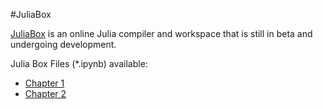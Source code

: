 #JuliaBox

[JuliaBox](https://juliabox.com/) is an online Julia compiler and workspace that is still in beta and undergoing development.

Julia Box Files (\*.ipynb) available:
* [Chapter 1](ch01.ipynb)
* [Chapter 2](ch02.ipynb)
